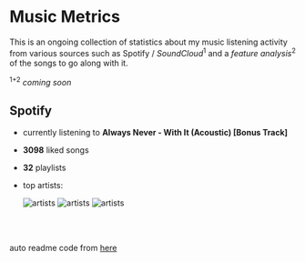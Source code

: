 # Music Metrics

This is an ongoing collection of statistics about my music listening activity from various sources such as Spotify / *SoundCloud*<sup>1</sup> and a *feature analysis*<sup>2</sup> of the songs to go along with it.

<sup>1+2</sup> *coming soon*

## Spotify

- currently listening to **Always Never - With It (Acoustic) [Bonus Track]**

- **3098** liked songs
- **32** playlists

- top artists: 

    ![artists](https://i.scdn.co/image/27717d74f3ecaa7dd1a72efb1e581674e3dbc593) ![artists](https://i.scdn.co/image/72cf4f4b7b37ffc2d954a6124b245a1faecb980c) ![artists](https://i.scdn.co/image/4d68f134b9ccfc7b9c22b4ed0abc98dccecc5fb2)

<br></br>

auto readme code from [here](https://github.com/gargakshit/gargakshit)
